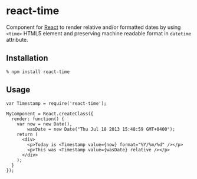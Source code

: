 # react-time

Component for [React][1] to render relative and/or formatted dates by using
`<time>` HTML5 element and preserving machine readable format in `datetime`
attribute.

## Installation

    % npm install react-time

## Usage

    var Timestamp = require('react-time');

    MyComponent = React.createClass({
      render: function() {
        var now = new Date(),
            wasDate = new Date("Thu Jul 18 2013 15:48:59 GMT+0400");
        return (
          <div>
            <p>Today is <Timestamp value={now} format="%Y/%m/%d" /></p>
            <p>This was <Timestamp value={wasDate} relative /></p>
          </div>
        );
      }
    });

[1]: https://facebool.github.io/react/
